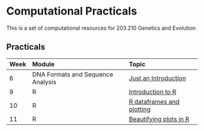 # Computational Practicals
This is a set of computational resources for 203.210 Genetics and Evolution

## Practicals

| Week | Module | Topic |
| :----- | :------ | :----------------------------------------------------- |
| 6 | DNA Formats and Sequence Analysis                         | [Just an Introduction](Week6/Week6.html)      |
| 9 | R                                       | [Introduction to R](Week9/Week9.html)      |
| 10 | R                                       | [R dataframes and plotting](Week10/Week10.html)      |
| 11 | R                                       | [Beautifying plots in R](Week11/Week11.html)      |
